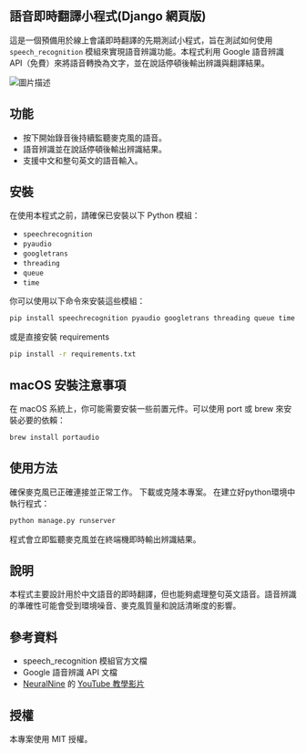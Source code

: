## 語音即時翻譯小程式(Django 網頁版)

這是一個預備用於線上會議即時翻譯的先期測試小程式，旨在測試如何使用 `speech_recognition` 模組來實現語音辨識功能。本程式利用 Google 語音辨識 API（免費）來將語音轉換為文字，並在說話停頓後輸出辨識與翻譯結果。

![圖片描述](https://kaiserchang.github.io/img/sr_Django_v1.png)


## 功能

- 按下開始錄音後持續監聽麥克風的語音。
- 語音辨識並在說話停頓後輸出辨識結果。
- 支援中文和整句英文的語音輸入。

## 安裝

在使用本程式之前，請確保已安裝以下 Python 模組：

- `speechrecognition`
- `pyaudio`
- `googletrans`
- `threading`
- `queue`
- `time`

你可以使用以下命令來安裝這些模組：

```bash
pip install speechrecognition pyaudio googletrans threading queue time
```
或是直接安裝 requirements

```bash
pip install -r requirements.txt
```
## macOS 安裝注意事項

在 macOS 系統上，你可能需要安裝一些前置元件。可以使用 port 或 brew 來安裝必要的依賴：

```bash
brew install portaudio
```

## 使用方法

確保麥克風已正確連接並正常工作。
下載或克隆本專案。
在建立好python環境中執行程式：

```bash
python manage.py runserver
```

程式會立即監聽麥克風並在終端機即時輸出辨識結果。

## 說明
本程式主要設計用於中文語音的即時翻譯，但也能夠處理整句英文語音。語音辨識的準確性可能會受到環境噪音、麥克風質量和說話清晰度的影響。

## 參考資料
- speech_recognition 模組官方文檔
- Google 語音辨識 API 文檔
- [NeuralNine](https://github.com/NeuralNine) 的 [YouTube 教學影片](https://youtu.be/9GJ6XeB-vMg?si=Nrn_i7ViNVzqMqRI)

## 授權
本專案使用 MIT 授權。


